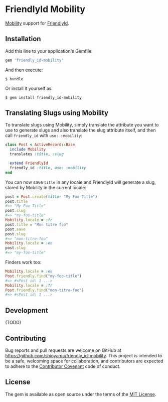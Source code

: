 # FriendlyId Mobility

[Mobility](https://github.com/shioyama/mobility) support for
[FriendlyId](https://github.com/norman/friendly_id).

## Installation

Add this line to your application's Gemfile:

```ruby
gem 'friendly_id-mobility'
```

And then execute:

    $ bundle

Or install it yourself as:

    $ gem install friendly_id-mobility

## Translating Slugs using Mobility

To translate slugs using Mobility, simply translate the attribute you want to
use to generate slugs and also translate the slug attribute itself, and then
call `friendly_id` with `use: :mobility`:

```ruby
class Post < ActiveRecord::Base
  include Mobility
  translates :title, :slug

  extend FriendlyId
  friendly_id :title, use: :mobility
end
```

You can now save `title` in any locale and FriendlyId will generate a
slug, stored by Mobility in the current locale:

```ruby
post = Post.create(title: "My Foo Title")
post.title
#=> "My Foo Title"
post.slug
#=> "my-foo-title"
Mobility.locale = :fr
post.title = "Mon titre foo"
post.save
post.slug
#=> "mon-titre-foo"
Mobility.locale = :en
post.slug
#=> "my-foo-title"
```

Finders work too:

```ruby
Mobility.locale = :en
Post.friendly.find("my-foo-title")
#=> #<Post id: 1 ...>
Mobility.locale = :fr
Post.friendly.find("mon-titre-foo")
#=> #<Post id: 1 ...>
```

## Development

(TODO)

## Contributing

Bug reports and pull requests are welcome on GitHub at
https://github.com/shioyama/friendly_id-mobility. This project is intended to
be a safe, welcoming space for collaboration, and contributors are expected to
adhere to the [Contributor Covenant](http://contributor-covenant.org) code of
conduct.


## License

The gem is available as open source under the terms of the [MIT
License](http://opensource.org/licenses/MIT).
